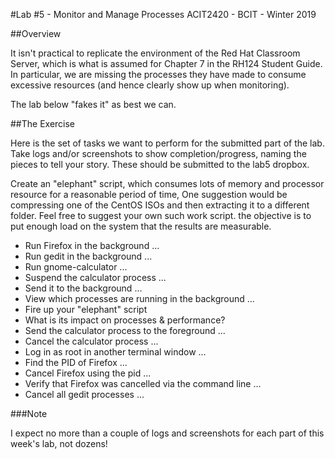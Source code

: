 #Lab #5 - Monitor and Manage Processes
ACIT2420 - BCIT - Winter 2019

##Overview

It isn't practical to replicate the environment of the Red Hat Classroom Server,
which is what is assumed for Chapter 7 in the RH124 Student Guide.
In particular, we are missing the processes they have made to consume
excessive resources (and hence clearly show up when monitoring).

The lab below "fakes it" as best we can.




##The Exercise

Here is the set of tasks we want to perform for the submitted
part of the lab. Take logs and/or
screenshots to show completion/progress, naming the pieces
to tell your story. These should be submitted
to the lab5 dropbox.

Create an "elephant" script, which consumes lots of memory and
processor resource for a reasonable period of time,
One suggestion would be compressing one of the CentOS ISOs
and then extracting it to a different folder.
Feel free to suggest your own such work script.
the objective is to put enough load on the system that
the results are measurable.

- Run Firefox in the background ...
- Run gedit in the background ...
- Run gnome-calculator ...
- Suspend the calculator process ...
- Send it to the background ...
- View which processes are running in the background ...
- Fire up your "elephant" script
- What is its impact on processes & performance?
- Send the calculator process to the foreground ...
- Cancel the calculator process ...
- Log in as root in another terminal window ...
- Find the PID of Firefox ...
- Cancel Firefox using the pid ...
- Verify that Firefox was cancelled via the command line  ...
- Cancel all gedit processes  ...

###Note

I expect no more than a couple of logs and screenshots
for each part of this week's lab, not dozens!
